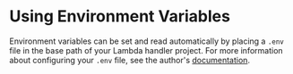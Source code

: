 # Using Environment Variables

Environment variables can be set and read automatically by placing a `.env` file in the base path of
your Lambda handler project. For more information about configuring your `.env` file, see the author's
[documentation](https://github.com/motdotla/dotenv).
